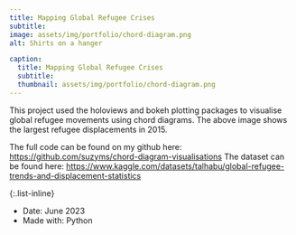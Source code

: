 ```yaml
---
title: Mapping Global Refugee Crises
subtitle: 
image: assets/img/portfolio/chord-diagram.png
alt: Shirts on a hanger

caption:
  title: Mapping Global Refugee Crises
  subtitle: 
  thumbnail: assets/img/portfolio/chord-diagram.png
---
```

This project used the holoviews and bokeh plotting packages to visualise global refugee movements using chord diagrams. The above image shows the largest refugee displacements in 2015. 

The full code can be found on my github here: https://github.com/suzyms/chord-diagram-visualisations
The dataset can be found here: https://www.kaggle.com/datasets/talhabu/global-refugee-trends-and-displacement-statistics

{:.list-inline}
- Date: June 2023
- Made with: Python

